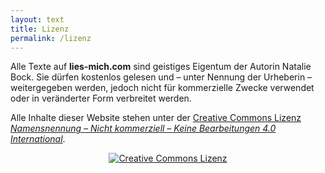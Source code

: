 ```yaml
---
layout: text
title: Lizenz
permalink: /lizenz
---
```


<p>Alle Texte auf <strong>lies-mich.com</strong> sind geistiges Eigentum der Autorin Natalie Bock. Sie dürfen kostenlos gelesen und – unter Nennung der Urheberin – weitergegeben werden, jedoch nicht für kommerzielle Zwecke verwendet oder in veränderter Form verbreitet werden.</p>

<p>Alle Inhalte dieser Website stehen unter der  
<a href="https://creativecommons.org/licenses/by-nc-nd/4.0/deed.de" target="_blank" rel="noopener noreferrer">
Creative Commons Lizenz <span style="font-style: italic;">Namensnennung – Nicht kommerziell – Keine Bearbeitungen 4.0 International</span></a>.</p>

<div style="text-align: center; margin-top: 1em;">
  <a href="https://creativecommons.org/licenses/by-nc-nd/4.0/deed.de" target="_blank" rel="noopener noreferrer">
    <img src="https://i.creativecommons.org/l/by-nc-nd/4.0/88x31.png" alt="Creative Commons Lizenz" />
  </a>
</div>
